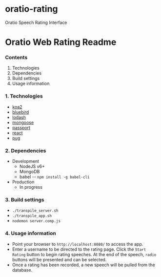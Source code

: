 # oratio-rating
Oratio Speech Rating Interface

# Oratio Web Rating Readme

### Contents
1. Technologies
2. Dependencies
3. Build settings
4. Usage information

### 1. Technologies
  * [koa2](https://github.com/koajs/koa)
  * [bluebird](http://bluebirdjs.com/)
  * [lodash](https://lodash.com/)
  * [mongoose](http://mongoosejs.com/)
  * [passport](http://passportjs.org/)
  * [react](https://facebook.github.io/react/)
  * [pug](https://github.com/pugjs/pug)
   
### 2. Dependencies
  * Development
    * NodeJS v6+
    * MongoDB
    * babel -- `npm install -g babel-cli`
  * Production
    * In progress

### 3. Build settings
  * `./transpile_server.sh`
  * `./transpile_app.sh`
  * `nodemon server.comp.js`

### 4. Usage information
  * Point your browser to `http://localhost:8080/` to access the app.
  * Enter a username to be directed to the rating page.  Click the
	`Start Rating` button to begin rating speeches.  At the end of the
	speech, `radio` buttons will be presented and can be selected.
  * Once a rating has been recorded, a new speech will be pulled from
	the database.
